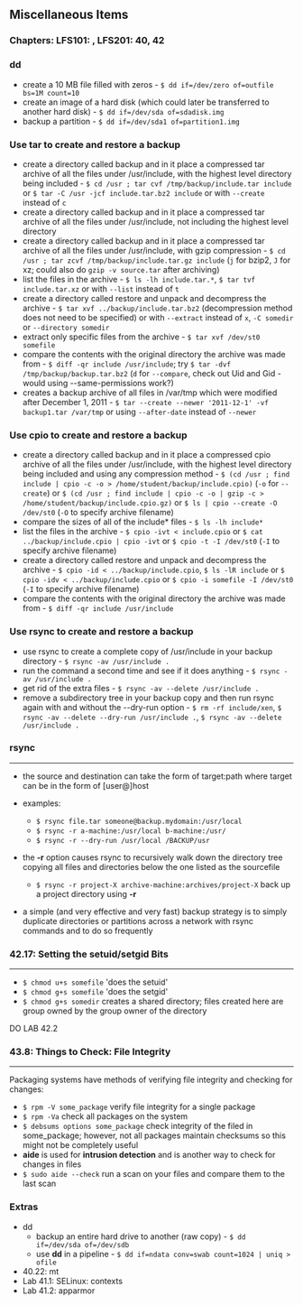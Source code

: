 Miscellaneous Items
-----

### Chapters: LFS101: , LFS201: 40, 42

### dd
* create a 10 MB file filled with zeros - `$ dd if=/dev/zero of=outfile  bs=1M count=10` 
* create an image of a hard disk (which could later be transferred to another hard disk) - `$ dd if=/dev/sda of=sdadisk.img` 
* backup a partition - `$ dd if=/dev/sda1 of=partition1.img` 
 
### Use tar to create and restore a backup
* create a directory called backup and in it place a compressed tar archive of all the files under /usr/include, with the highest level directory being included - `$ cd /usr ; tar cvf /tmp/backup/include.tar include` or `$ tar -C /usr -jcf include.tar.bz2 include` or with `--create` instead of `c`
* create a directory called backup and in it place a compressed tar archive of all the files under /usr/include, not including the highest level directory
* create a directory called backup and in it place a compressed tar archive of all the files under /usr/include, with gzip compression - `$ cd /usr ; tar zcvf /tmp/backup/include.tar.gz include` (`j` for bzip2, `J` for xz; could also do `gzip -v source.tar` after archiving)
* list the files in the archive - `$ ls -lh include.tar.*`, `$ tar tvf include.tar.xz` or with `--list` instead of `t`
* create a directory called restore and unpack and decompress the archive - `$ tar xvf ../backup/include.tar.bz2` (decompression method does not need to be specified) or with `--extract` instead of `x`, `-C somedir` or `--directory somedir`
* extract only specific files from the archive - `$ tar xvf /dev/st0 somefile`
* compare the contents with the original directory the archive was made from - `$ diff -qr include /usr/include`; try `$ tar -dvf /tmp/backup/backup.tar.bz2` (`d` for `--compare`, check out Uid and Gid - would using --same-permissions work?)
* creates a backup archive of all files in /var/tmp which were modified after December 1, 2011 - `$ tar --create --newer '2011-12-1' -vf backup1.tar /var/tmp` or using `--after-date` instead of `--newer`

### Use cpio to create and restore a backup
* create a directory called backup and in it place a compressed cpio archive of all the files under /usr/include, with the highest level directory being included and using any compression method - `$ (cd /usr ; find include | cpio -c -o > /home/student/backup/include.cpio)` (`-o` for `--create`) or `$ (cd /usr ; find include | cpio -c -o | gzip -c > /home/student/backup/include.cpio.gz)` or `$ ls | cpio --create -O /dev/st0` (`-O` to specify archive filename)
* compare the sizes of all of the include* files - `$ ls -lh include*`
* list the files in the archive - `$ cpio -ivt < include.cpio` or `$ cat ../backup/include.cpio | cpio -ivt` or `$ cpio -t -I /dev/st0` (`-I` to specify archive filename)
* create a directory called restore and unpack and decompress the archive - `$ cpio -id < ../backup/include.cpio`, `$ ls -lR include` or `$ cpio -idv < ../backup/include.cpio` or `$ cpio -i somefile -I /dev/st0` (`-I` to specify archive filename)
* compare the contents with the original directory the archive was made from - `$ diff -qr include /usr/include`

### Use rsync to create and restore a backup
* use rsync to create a complete copy of /usr/include in your backup directory - `$ rsync -av /usr/include .`
* run the command a second time and see if it does anything - `$ rsync -av /usr/include .`
* get rid of the extra files - `$ rsync -av --delete /usr/include .`
* remove a subdirectory tree in your backup copy and then run rsync again with and without the --dry-run option - `$ rm -rf include/xen`, `$ rsync -av --delete --dry-run /usr/include .`, `$ rsync -av --delete  /usr/include .`
 
### rsync
----
* the source and destination can take the form of target:path where target can be in the form of [user@]host
* examples:
    * `$ rsync file.tar someone@backup.mydomain:/usr/local`
    * `$ rsync -r a-machine:/usr/local b-machine:/usr/`
    * `$ rsync -r --dry-run /usr/local /BACKUP/usr`

* the **-r** option causes rsync to recursively walk down the directory tree copying all files and directories below the one listed as the sourcefile
    * `$ rsync -r project-X archive-machine:archives/project-X` back up a project directory using **-r**
* a simple (and very effective and very fast) backup strategy is to simply duplicate directories or partitions across a network with rsync commands and to do so frequently

### 42.17: Setting the setuid/setgid Bits
----
* `$ chmod u+s somefile` 'does the setuid'
* `$ chmod g+s somefile` 'does the setgid'
* `$ chmod g+s somedir` creates a shared directory; files created here are group owned by the group owner of the directory

DO LAB 42.2

### 43.8: Things to Check: File Integrity
----
Packaging systems have methods of verifying file integrity and checking for changes:
* `$ rpm -V some_package` verify file integrity for a single package
* `$ rpm -Va` check all packages on the system
* `$ debsums options some_package` check integrity of the filed in some_package; however, not all packages maintain checksums so this might not be completely useful
* **aide** is used for  **intrusion detection** and is another way to check for changes in files
* `$ sudo aide --check` run a scan on your files and compare them to the last scan

### Extras
* dd
    * backup an entire hard drive to another (raw copy) - `$ dd if=/dev/sda of=/dev/sdb` 
    * use **dd** in a pipeline - `$ dd if=ndata conv=swab count=1024 | uniq > ofile` 
* 40.22: mt
* Lab 41.1: SELinux: contexts
* Lab 41.2: apparmor
